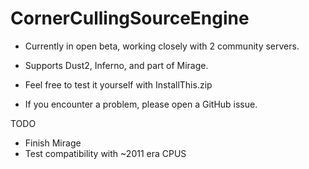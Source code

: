# CornerCullingSourceEngine

- Currently in open beta, working closely with 2 community servers.
- Supports Dust2, Inferno, and part of Mirage.


- Feel free to test it yourself with InstallThis.zip
- If you encounter a problem, please open a GitHub issue.

TODO
- Finish Mirage
- Test compatibility with ~2011 era CPUS
